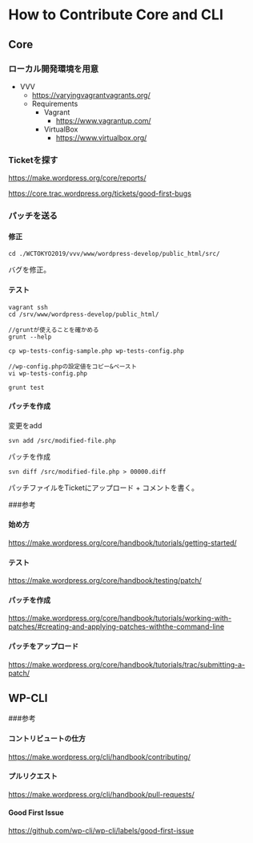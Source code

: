 # How to Contribute Core and CLI

## Core
### ローカル開発環境を用意
- VVV
	- https://varyingvagrantvagrants.org/
	- Requirements
		- Vagrant
			- https://www.vagrantup.com/
		- VirtualBox
			- https://www.virtualbox.org/

### Ticketを探す

https://make.wordpress.org/core/reports/

https://core.trac.wordpress.org/tickets/good-first-bugs

### パッチを送る
#### 修正
`cd ./WCTOKYO2019/vvv/www/wordpress-develop/public_html/src/`

バグを修正。

#### テスト
```
vagrant ssh
cd /srv/www/wordpress-develop/public_html/

//gruntが使えることを確かめる
grunt --help

cp wp-tests-config-sample.php wp-tests-config.php

//wp-config.phpの設定値をコピー&ペースト
vi wp-tests-config.php

grunt test
```

#### パッチを作成

変更をadd

`svn add /src/modified-file.php`

パッチを作成

`svn diff /src/modified-file.php > 00000.diff`

パッチファイルをTicketにアップロード + コメントを書く。

###参考
#### 始め方
https://make.wordpress.org/core/handbook/tutorials/getting-started/
#### テスト
https://make.wordpress.org/core/handbook/testing/patch/
#### パッチを作成
https://make.wordpress.org/core/handbook/tutorials/working-with-patches/#creating-and-applying-patches-withthe-command-line
#### パッチをアップロード
https://make.wordpress.org/core/handbook/tutorials/trac/submitting-a-patch/


## WP-CLI
###参考
#### コントリビュートの仕方
https://make.wordpress.org/cli/handbook/contributing/
#### プルリクエスト
https://make.wordpress.org/cli/handbook/pull-requests/
#### Good First Issue
https://github.com/wp-cli/wp-cli/labels/good-first-issue

